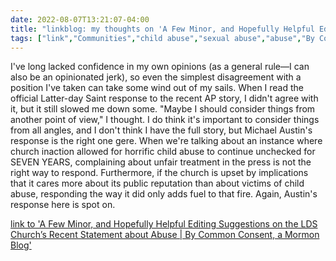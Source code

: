 ---date: 2022-08-07T13:21:07-04:00title: "linkblog: my thoughts on 'A Few Minor, and Hopefully Helpful Editing Suggestions on the LDS Church’s Recent Statement about Abuse | By Common Consent, a Mormon Blog'"tags: ["link","Communities","child abuse","sexual abuse","abuse","By Common Consent","The Church of Jesus Christ of Latter-day Saints","Mormonism"]---I've long lacked confidence in my own opinions (as a general rule—I can also be an opinionated jerk), so even the simplest disagreement with a position I've taken can take some wind out of my sails. When I read the official Latter-day Saint response to the recent AP story, I didn't agree with it, but it still slowed me down some. "Maybe I should consider things from another point of view," I thought. I do think it's important to consider things from all angles, and I don't think I have the full story, but Michael Austin's response is the right one gere. When we're talking about an instance where church inaction allowed for horrific child abuse to continue unchecked for SEVEN YEARS, complaining about unfair treatment in the press is not the right way to respond. Furthermore, if the church is upset by implications that it cares more about its public reputation than about victims of child abuse, responding the way it did only adds fuel to that fire. Again, Austin's response here is spot on. [link to 'A Few Minor, and Hopefully Helpful Editing Suggestions on the LDS Church’s Recent Statement about Abuse | By Common Consent, a Mormon Blog'](https://bycommonconsent.com/2022/08/05/a-few-minor-and-hopefully-helpful-editing-suggestions-on-the-lds-churchs-recent-statement-about-abuse/)